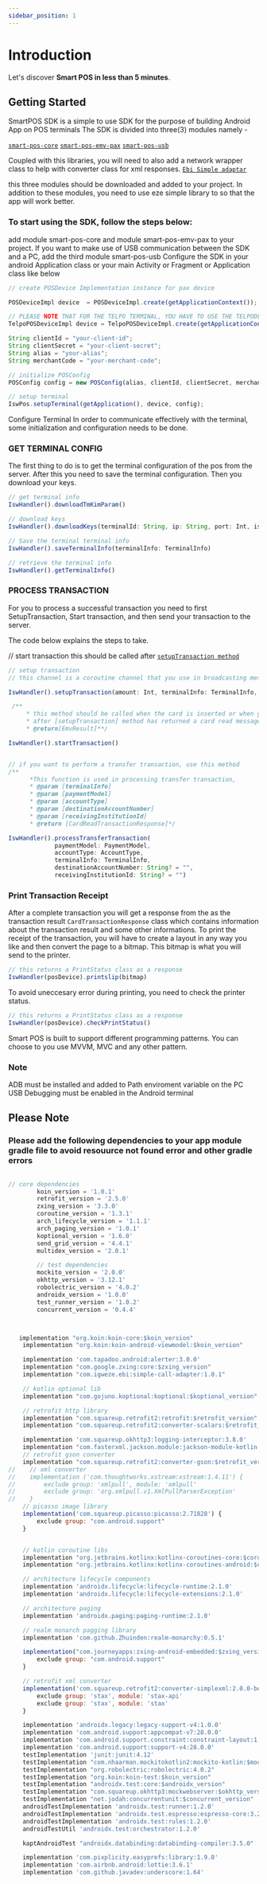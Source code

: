 ```yaml
---
sidebar_position: 1
---
```


# Introduction

Let's discover **Smart POS in less than 5 minutes**.

## Getting Started

SmartPOS SDK is a simple to use SDK for the purpose of building Android App on POS terminals
The SDK is divided into three(3) modules namely -

[`smart-pos-core`](#)
[`smart-pos-emv-pax`](#)
[`smart-pos-usb`](#)

Coupled with this libraries, you will need to also add a network wrapper class to help with converter class for xml responses.
[`Ebi Simple adaptar`](https://github.com/ebi-igweze/simple-call-adapter)

this three modules should be downloaded and added to your project.
In addition to these modules, you need to use eze simple library to so that the app will work  better.


### To start using the SDK, follow the steps below:

add module smart-pos-core and module smart-pos-emv-pax to your project. If you want to make use of USB communication between the SDK and a PC, add the third module smart-pos-usb
Configure the SDK in your android Application class or your main Activity or Fragment or Application class like below


```jsx
// create POSDevice Implementation instance for pax device

POSDeviceImpl device  = POSDeviceImpl.create(getApplicationContext());

// PLEASE NOTE THAT FOR THE TELPO TERMINAL, YOU HAVE TO USE THE TELPODEVICEIMPL CLASS
TelpoPOSDeviceImpl device = TelpoPOSDeviceImpl.create(getApplicationContext());

String clientId = "your-client-id";
String clientSecret = "your-client-secret";
String alias = "your-alias";
String merchantCode = "your-merchant-code";

// initialize POSConfig 
POSConfig config = new POSConfig(alias, clientId, clientSecret, merchantCode);

// setup terminal
IswPos.setupTerminal(getApplication(), device, config);
```

Configure Terminal
In order to communicate effectively with the terminal, some initialization and configuration needs to be done.

### GET TERMINAL CONFIG
The first thing to do is to get the terminal configuration of the pos from the server. After this you need to save the terminal configuration. Then you download your keys.
``` jsx
// get terminal info
IswHandler().downloadTmKimParam()

// download keys
IswHandler().downloadKeys(terminalId: String, ip: String, port: Int, isNibbsTest: Boolean?)

// Save the terminal terminal info
IswHandler().saveTerminalInfo(terminalInfo: TerminalInfo)

// retrieve the terminal info
IswHandler().getTerminalInfo()

```

### PROCESS TRANSACTION
For you to process a successful transaction you need to first SetupTransaction, Start transaction, and then send your transaction to the server.

The code below explains the steps to take.

// start transaction this should be called after [`setupTransaction method`](#)

```jsx
// setup transaction
// this channel is a coroutine channel that you use in broadcasting messages for the transaction

IswHandler().setupTransaction(amount: Int, terminalInfo: TerminalInfo, scope: CoroutineScope, channel: Channel<EmvMessage>)

 /**
     * this method should be called when the card is inserted or when you want to start reading the card
     * after [setupTransaction] method has returned a card read message
     * @return[EmvResult]**/

IswHandler().startTransaction()


// if you want to perform a transfer transaction, use this method
/**
      *This function is used in processing transfer transaction,
      * @param [terminalInfo]
      * @param [paymentModel]
      * @param [accountType]
      * @param [destinationAccountNumber]
      * @param [receivingInstitutionId]
      * @return [CardReadTransactionResponse]*/

IswHandler().processTransferTransaction(
             paymentModel: PaymentModel,
             accountType: AccountType,
             terminalInfo: TerminalInfo,
             destinationAccountNumber: String? = "",
             receivingInstitutionId: String? = "")

```

### Print Transaction Receipt
After a complete transaction you will get a response from the as the transaction result `CardTransactionResponse` class which contains information about the transaction result and some other informations.
To print the receipt of the transaction, you will have to create a layout in any way you like and then convert the page to a bitmap. This bitmap is what you will send to the printer.

```jsx
// this returns a PrintStatus class as a response
IswHandler(posDevice).printslip(bitmap)

```

To avoid uneccesary error during printing, you need to check the printer status.

```jsx
// this returns a PrintStatus class as a response
IswHandler(posDevice).checkPrintStatus()

```

Smart POS is built to support different programming patterns. 
You can choose to you use MVVM, MVC and any other pattern.


### Note

ADB must be installed and added to Path enviroment variable on the PC
USB Debugging must be enabled in the Android terminal


## Please Note

### Please add the following dependencies to your app module gradle file to avoid resouurce not found error and other gradle errors
```jsx

// core dependencies
        koin_version = '1.0.1'
        retrofit_version = '2.5.0'
        zxing_version = '3.3.0'
        coroutine_version = '1.3.1'
        arch_lifecycle_version = '1.1.1'
        arch_paging_version = '1.0.1'
        koptional_version = '1.6.0'
        send_grid_version = '4.4.1'
        multidex_version = '2.0.1'

        // test dependencies
        mockito_version = '2.0.0'
        okhttp_version = '3.12.1'
        robolectric_version = '4.0.2'
        androidx_version = '1.0.0'
        test_runner_version = '1.0.2'
        concurrent_version = '0.4.4'



   implementation "org.koin:koin-core:$koin_version"
    implementation "org.koin:koin-android-viewmodel:$koin_version"

    implementation 'com.tapadoo.android:alerter:3.0.0'
    implementation "com.google.zxing:core:$zxing_version"
    implementation "com.igweze.ebi:simple-call-adapter:1.0.1"

    // kotlin optional lib
    implementation "com.gojuno.koptional:koptional:$koptional_version"

    // retrofit http library
    implementation "com.squareup.retrofit2:retrofit:$retrofit_version"
    implementation "com.squareup.retrofit2:converter-scalars:$retrofit_version"

    implementation 'com.squareup.okhttp3:logging-interceptor:3.8.0'
    implementation "com.fasterxml.jackson.module:jackson-module-kotlin:2.9.+"
    // retrofit gson converter
    implementation "com.squareup.retrofit2:converter-gson:$retrofit_version"
//    // xml converter
//    implementation ('com.thoughtworks.xstream:xstream:1.4.11') {
//        exclude group: 'xmlpull', module: 'xmlpull'
//        exclude group: 'org.xmlpull.v1.XmlPullParserException'
//    }
    // picasso image library
    implementation('com.squareup.picasso:picasso:2.71828') {
        exclude group: "com.android.support"
    }


    // kotlin coroutine libs
    implementation "org.jetbrains.kotlinx:kotlinx-coroutines-core:$coroutine_version"
    implementation "org.jetbrains.kotlinx:kotlinx-coroutines-android:$coroutine_version"

    // architecture lifecycle components
    implementation 'androidx.lifecycle:lifecycle-runtime:2.1.0'
    implementation 'androidx.lifecycle:lifecycle-extensions:2.1.0'

    // architecture paging
    implementation 'androidx.paging:paging-runtime:2.1.0'

    // realm monarch pagging library
    implementation 'com.github.Zhuinden:realm-monarchy:0.5.1'

    implementation("com.journeyapps:zxing-android-embedded:$zxing_version") {
        exclude group: "com.android.support"
    }

    // retrofit xml converter
    implementation('com.squareup.retrofit2:converter-simplexml:2.0.0-beta3') {
        exclude group: 'stax', module: 'stax-api'
        exclude group: 'stax', module: 'stax'
    }

    implementation 'androidx.legacy:legacy-support-v4:1.0.0'
    implementation 'com.android.support:appcompat-v7:28.0.0'
    implementation 'com.android.support.constraint:constraint-layout:1.1.3'
    implementation 'com.android.support:support-v4:28.0.0'
    testImplementation 'junit:junit:4.12'
    testImplementation "com.nhaarman.mockitokotlin2:mockito-kotlin:$mockito_version"
    testImplementation "org.robolectric:robolectric:4.0.2"
    testImplementation "org.koin:koin-test:$koin_version"
    testImplementation "androidx.test:core:$androidx_version"
    testImplementation "com.squareup.okhttp3:mockwebserver:$okhttp_version"
    testImplementation "net.jodah:concurrentunit:$concurrent_version"
    androidTestImplementation 'androidx.test:runner:1.2.0'
    androidTestImplementation 'androidx.test.espresso:espresso-core:3.2.0'
    androidTestImplementation 'androidx.test:rules:1.2.0'
    androidTestUtil 'androidx.test:orchestrator:1.2.0'

    kaptAndroidTest "androidx.databinding:databinding-compiler:3.5.0"

    implementation 'com.pixplicity.easyprefs:library:1.9.0'
    implementation 'com.airbnb.android:lottie:3.6.1'
    implementation 'com.github.javadev:underscore:1.64'
```
